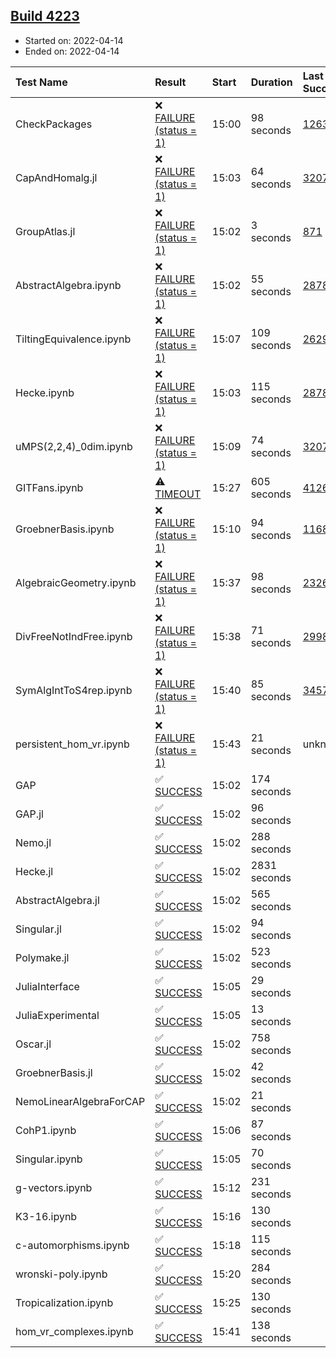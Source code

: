 ## [Build 4223](https://oscarci.mathematik.uni-kl.de/job/oscar-stable/4223/)

* Started on: 2022-04-14
* Ended on: 2022-04-14

| Test Name    | Result | Start | Duration | Last Success | First Failure |
|:-------------|:-------|:------|:---------|:-------------|:--------------|
| CheckPackages | ❌ [FAILURE (status = 1)](https://oscarci.mathematik.uni-kl.de/job/oscar-stable/4223/artifact/logs/build-4223/CheckPackages.log) | 15:00 | 98 seconds | [1263](https://oscarci.mathematik.uni-kl.de/job/oscar-stable/1263/) | [1264](https://oscarci.mathematik.uni-kl.de/job/oscar-stable/1264/) |
| CapAndHomalg.jl | ❌ [FAILURE (status = 1)](https://oscarci.mathematik.uni-kl.de/job/oscar-stable/4223/artifact/logs/build-4223/CapAndHomalg.jl.log) | 15:03 | 64 seconds | [3207](https://oscarci.mathematik.uni-kl.de/job/oscar-stable/3207/) | [3208](https://oscarci.mathematik.uni-kl.de/job/oscar-stable/3208/) |
| GroupAtlas.jl | ❌ [FAILURE (status = 1)](https://oscarci.mathematik.uni-kl.de/job/oscar-stable/4223/artifact/logs/build-4223/GroupAtlas.jl.log) | 15:02 | 3 seconds | [871](https://oscarci.mathematik.uni-kl.de/job/oscar-stable/871/) | [872](https://oscarci.mathematik.uni-kl.de/job/oscar-stable/872/) |
| AbstractAlgebra.ipynb | ❌ [FAILURE (status = 1)](https://oscarci.mathematik.uni-kl.de/job/oscar-stable/4223/artifact/logs/build-4223/AbstractAlgebra.ipynb.log) | 15:02 | 55 seconds | [2878](https://oscarci.mathematik.uni-kl.de/job/oscar-stable/2878/) | [2879](https://oscarci.mathematik.uni-kl.de/job/oscar-stable/2879/) |
| TiltingEquivalence.ipynb | ❌ [FAILURE (status = 1)](https://oscarci.mathematik.uni-kl.de/job/oscar-stable/4223/artifact/logs/build-4223/TiltingEquivalence.ipynb.log) | 15:07 | 109 seconds | [2629](https://oscarci.mathematik.uni-kl.de/job/oscar-stable/2629/) | [2630](https://oscarci.mathematik.uni-kl.de/job/oscar-stable/2630/) |
| Hecke.ipynb | ❌ [FAILURE (status = 1)](https://oscarci.mathematik.uni-kl.de/job/oscar-stable/4223/artifact/logs/build-4223/Hecke.ipynb.log) | 15:03 | 115 seconds | [2878](https://oscarci.mathematik.uni-kl.de/job/oscar-stable/2878/) | [2879](https://oscarci.mathematik.uni-kl.de/job/oscar-stable/2879/) |
| uMPS(2,2,4)_0dim.ipynb | ❌ [FAILURE (status = 1)](https://oscarci.mathematik.uni-kl.de/job/oscar-stable/4223/artifact/logs/build-4223/uMPS-2-2-4-_0dim.ipynb.log) | 15:09 | 74 seconds | [3207](https://oscarci.mathematik.uni-kl.de/job/oscar-stable/3207/) | [3208](https://oscarci.mathematik.uni-kl.de/job/oscar-stable/3208/) |
| GITFans.ipynb | ⚠ [TIMEOUT](https://oscarci.mathematik.uni-kl.de/job/oscar-stable/4223/artifact/logs/build-4223/GITFans.ipynb.log) | 15:27 | 605 seconds | [4126](https://oscarci.mathematik.uni-kl.de/job/oscar-stable/4126/) | [4127](https://oscarci.mathematik.uni-kl.de/job/oscar-stable/4127/) |
| GroebnerBasis.ipynb | ❌ [FAILURE (status = 1)](https://oscarci.mathematik.uni-kl.de/job/oscar-stable/4223/artifact/logs/build-4223/GroebnerBasis.ipynb.log) | 15:10 | 94 seconds | [1168](https://oscarci.mathematik.uni-kl.de/job/oscar-stable/1168/) | [1169](https://oscarci.mathematik.uni-kl.de/job/oscar-stable/1169/) |
| AlgebraicGeometry.ipynb | ❌ [FAILURE (status = 1)](https://oscarci.mathematik.uni-kl.de/job/oscar-stable/4223/artifact/logs/build-4223/AlgebraicGeometry.ipynb.log) | 15:37 | 98 seconds | [2326](https://oscarci.mathematik.uni-kl.de/job/oscar-stable/2326/) | [2327](https://oscarci.mathematik.uni-kl.de/job/oscar-stable/2327/) |
| DivFreeNotIndFree.ipynb | ❌ [FAILURE (status = 1)](https://oscarci.mathematik.uni-kl.de/job/oscar-stable/4223/artifact/logs/build-4223/DivFreeNotIndFree.ipynb.log) | 15:38 | 71 seconds | [2998](https://oscarci.mathematik.uni-kl.de/job/oscar-stable/2998/) | [2999](https://oscarci.mathematik.uni-kl.de/job/oscar-stable/2999/) |
| SymAlgIntToS4rep.ipynb | ❌ [FAILURE (status = 1)](https://oscarci.mathematik.uni-kl.de/job/oscar-stable/4223/artifact/logs/build-4223/SymAlgIntToS4rep.ipynb.log) | 15:40 | 85 seconds | [3457](https://oscarci.mathematik.uni-kl.de/job/oscar-stable/3457/) | [3458](https://oscarci.mathematik.uni-kl.de/job/oscar-stable/3458/) |
| persistent_hom_vr.ipynb | ❌ [FAILURE (status = 1)](https://oscarci.mathematik.uni-kl.de/job/oscar-stable/4223/artifact/logs/build-4223/persistent_hom_vr.ipynb.log) | 15:43 | 21 seconds | unknown | unknown |
| GAP | ✅ [SUCCESS](https://oscarci.mathematik.uni-kl.de/job/oscar-stable/4223/artifact/logs/build-4223/GAP.log) | 15:02 | 174 seconds |  |  |
| GAP.jl | ✅ [SUCCESS](https://oscarci.mathematik.uni-kl.de/job/oscar-stable/4223/artifact/logs/build-4223/GAP.jl.log) | 15:02 | 96 seconds |  |  |
| Nemo.jl | ✅ [SUCCESS](https://oscarci.mathematik.uni-kl.de/job/oscar-stable/4223/artifact/logs/build-4223/Nemo.jl.log) | 15:02 | 288 seconds |  |  |
| Hecke.jl | ✅ [SUCCESS](https://oscarci.mathematik.uni-kl.de/job/oscar-stable/4223/artifact/logs/build-4223/Hecke.jl.log) | 15:02 | 2831 seconds |  |  |
| AbstractAlgebra.jl | ✅ [SUCCESS](https://oscarci.mathematik.uni-kl.de/job/oscar-stable/4223/artifact/logs/build-4223/AbstractAlgebra.jl.log) | 15:02 | 565 seconds |  |  |
| Singular.jl | ✅ [SUCCESS](https://oscarci.mathematik.uni-kl.de/job/oscar-stable/4223/artifact/logs/build-4223/Singular.jl.log) | 15:02 | 94 seconds |  |  |
| Polymake.jl | ✅ [SUCCESS](https://oscarci.mathematik.uni-kl.de/job/oscar-stable/4223/artifact/logs/build-4223/Polymake.jl.log) | 15:02 | 523 seconds |  |  |
| JuliaInterface | ✅ [SUCCESS](https://oscarci.mathematik.uni-kl.de/job/oscar-stable/4223/artifact/logs/build-4223/JuliaInterface.log) | 15:05 | 29 seconds |  |  |
| JuliaExperimental | ✅ [SUCCESS](https://oscarci.mathematik.uni-kl.de/job/oscar-stable/4223/artifact/logs/build-4223/JuliaExperimental.log) | 15:05 | 13 seconds |  |  |
| Oscar.jl | ✅ [SUCCESS](https://oscarci.mathematik.uni-kl.de/job/oscar-stable/4223/artifact/logs/build-4223/Oscar.jl.log) | 15:02 | 758 seconds |  |  |
| GroebnerBasis.jl | ✅ [SUCCESS](https://oscarci.mathematik.uni-kl.de/job/oscar-stable/4223/artifact/logs/build-4223/GroebnerBasis.jl.log) | 15:02 | 42 seconds |  |  |
| NemoLinearAlgebraForCAP | ✅ [SUCCESS](https://oscarci.mathematik.uni-kl.de/job/oscar-stable/4223/artifact/logs/build-4223/NemoLinearAlgebraForCAP.log) | 15:02 | 21 seconds |  |  |
| CohP1.ipynb | ✅ [SUCCESS](https://oscarci.mathematik.uni-kl.de/job/oscar-stable/4223/artifact/logs/build-4223/CohP1.ipynb.log) | 15:06 | 87 seconds |  |  |
| Singular.ipynb | ✅ [SUCCESS](https://oscarci.mathematik.uni-kl.de/job/oscar-stable/4223/artifact/logs/build-4223/Singular.ipynb.log) | 15:05 | 70 seconds |  |  |
| g-vectors.ipynb | ✅ [SUCCESS](https://oscarci.mathematik.uni-kl.de/job/oscar-stable/4223/artifact/logs/build-4223/g-vectors.ipynb.log) | 15:12 | 231 seconds |  |  |
| K3-16.ipynb | ✅ [SUCCESS](https://oscarci.mathematik.uni-kl.de/job/oscar-stable/4223/artifact/logs/build-4223/K3-16.ipynb.log) | 15:16 | 130 seconds |  |  |
| c-automorphisms.ipynb | ✅ [SUCCESS](https://oscarci.mathematik.uni-kl.de/job/oscar-stable/4223/artifact/logs/build-4223/c-automorphisms.ipynb.log) | 15:18 | 115 seconds |  |  |
| wronski-poly.ipynb | ✅ [SUCCESS](https://oscarci.mathematik.uni-kl.de/job/oscar-stable/4223/artifact/logs/build-4223/wronski-poly.ipynb.log) | 15:20 | 284 seconds |  |  |
| Tropicalization.ipynb | ✅ [SUCCESS](https://oscarci.mathematik.uni-kl.de/job/oscar-stable/4223/artifact/logs/build-4223/Tropicalization.ipynb.log) | 15:25 | 130 seconds |  |  |
| hom_vr_complexes.ipynb | ✅ [SUCCESS](https://oscarci.mathematik.uni-kl.de/job/oscar-stable/4223/artifact/logs/build-4223/hom_vr_complexes.ipynb.log) | 15:41 | 138 seconds |  |  |
